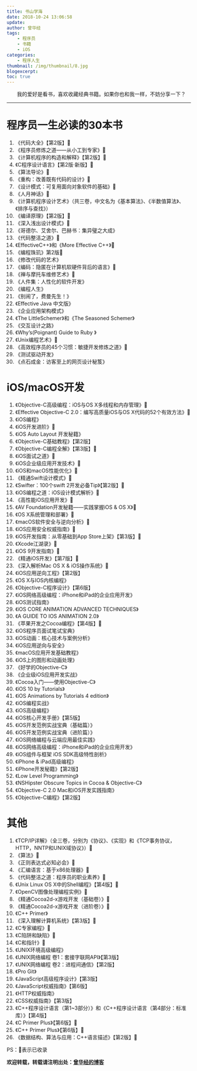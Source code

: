 ```yaml
---
title: 书山学海
date: 2018-10-24 13:06:58
update:
author: 曾华经
tags:
	- 程序员
	- 书籍
	- iOS
categories:
	- 程序人生
thumbnail: /img/thumbnail/8.jpg
blogexcerpt:
toc: true
---
```


&emsp;&emsp;我的爱好是看书，喜欢收藏经典书籍。如果你也和我一样，不妨分享一下？
<!--more-->

---


# 程序员一生必读的30本书

1. 《代码大全》【第2版】🔖
2. 《程序员修炼之道——从小工到专家》🔖
3. 《计算机程序的构造和解释》【第2版】🔖
4. 《C程序设计语言》【第2版·新版】🔖
5. 《算法导论》🔖
6. 《重构：改善既有代码的设计》🔖
7. 《设计模式：可复用面向对象软件的基础》🔖
8. 《人月神话》🔖
9. 《计算机程序设计艺术》（共三卷，中文名为《基本算法》、《半数值算法》、《排序与查找》）
10. 《编译原理》【第2版】🔖
11. 《深入浅出设计模式》🔖
12. 《哥德尔、艾舍尔、巴赫书：集异璧之大成》
13. 《代码整洁之道》🔖
14. 《EffectiveC++》和《More Effective C++》🔖
15. 《编程珠玑》第2版🔖
16. 《修改代码的艺术》
17. 《编码：隐匿在计算机软硬件背后的语言》🔖
18. 《禅与摩托车维修艺术》🔖
19. 《人件集：人性化的软件开发》
20. 《编程人生》
21. 《别闹了，费曼先生！》
22. 《Effective Java 中文版》
23. 《企业应用架构模式》
24. 《The LittleSchemer》和《The Seasoned Schemer》
25. 《交互设计之路》
26. 《Why’s(Poignant) Guide to Ruby 》
27. 《Unix编程艺术》🔖
28. 《高效程序员的45个习惯：敏捷开发修炼之道》🔖
29. 《测试驱动开发》
30. 《点石成金：访客至上的网页设计秘笈》

# iOS/macOS开发

1. 《Objective-C高级编程：iOS与OS X多线程和内存管理》🔖
2. 《Effective Objective-C 2.0：编写高质量iOS与OS X代码的52个有效方法》🔖
3. 《iOS编程》
4. 《iOS开发进阶》🔖
5. 《iOS Auto Layout 开发秘籍》
6. 《Objective-C基础教程》【第2版】
7. 《Objective-C编程全解》【第3版】🔖
8. 《iOS面试之道》🔖
9. 《iOS企业级应用开发技术》🔖
10. 《iOS和macOS性能优化》🔖
11. 《精通Swift设计模式》🔖
12. 《Swifter：100个swift 2开发必备Tip》【第2版】🔖
13. 《iOS编程之道：iOS设计模式解析》🔖
14. 《高性能iOS应用开发》🔖
15. 《AV Foundation开发秘籍——实践掌握iOS & OS X》🔖
16. 《OS X系统管理和部署》🔖
17. 《macOS软件安全与逆向分析》🔖
18. 《iOS应用安全权威指南》🔖
19. 《iOS开发指南：从零基础到App Store上架》【第3版】🔖
20. 《Xcode江湖录》🔖
21. 《iOS 9开发指南》🔖
22. 《精通iOS开发》【第7版】🔖
23. 《深入解析Mac OS X & iOS操作系统》🔖
24. 《iOS应用逆向工程》【第2版】
25. 《OS X与IOS内核编程》
26. 《Objective-C程序设计》【第6版】
27. 《iOS网络高级编程：iPhone和iPad的企业应用开发》
28. 《iOS测试指南》
29. 《iOS CORE ANIMATION ADVANCED TECHNIQUES》
30. 《A GUIDE TO IOS ANIMATION 2.0》
31. 《苹果开发之Cocoa编程》【第4版】🔖
32. 《iOS程序员面试笔试宝典》
33. 《iOS动画：核心技术与案例分析》
34. 《iOS应用逆向与安全》
35. 《macOS应用开发基础教程》
36. 《iOS上的图形和动画处理》
37. 《好学的Objective-C》 
38. 《企业级iOS应用开发实战》
39. 《Cocoa入门——使用Objective-C》
40. 《iOS 10 by Tutorials》
41. 《iOS Animations by Tutorials 4 edition》
42. 《iOS编程实战》
43. 《iOS高级编程》
44. 《iOS核心开发手册》【第5版】
45. 《iOS开发范例实战宝典（基础篇）》
46. 《iOS开发范例实战宝典（进阶篇）》
47. 《iOS网络编程与云端应用最佳实践》
48. 《iOS网络高级编程：iPhone和iPad的企业应用开发》
49. 《iOS组件与框架 iOS SDK高级特性剖析》
50. 《iPhone & iPad高级编程》
51. 《iPhone开发秘籍》【第2版】
52. 《Low Level Programming》
53. 《NSHipster Obscure Topics in Cocoa & Objective-C》
54. 《Objective-C 2.0 Mac和iOS开发实践指南》
55. 《Objective-C编程》【第2版】

# 其他

1. 《TCP/IP详解》（全三卷，分别为《协议》、《实现》和《TCP事务协议，HTTP，NNTP和UNIX域协议》）🔖
2. 《算法》🔖
3. 《正则表达式必知必会》🔖
4. 《汇编语言：基于x86处理器》🔖
5. 《代码整洁之道：程序员的职业素养》🔖
6. 《Unix Linux OS X中的Shell编程》【第4版】🔖
7. 《OpenCV图像处理编程实例》🔖
8. 《精通Cocoa2d-x游戏开发（基础卷）》🔖
9. 《精通Cocoa2d-x游戏开发（进阶卷）》🔖
10. 《C++ Primer》
11. 《深入理解计算机系统》【第3版】🔖
12. 《C专家编程》🔖
13. 《C陷阱和缺陷》🔖
14. 《C和指针》🔖
15. 《UNIX环境高级编程》
16. 《UNIX网络编程 卷1：套接字联网API》【第3版】
17. 《UNIX网络编程 卷2：进程间通信》【第2版】
18. 《Pro Git》
19. 《JavaScript高级程序设计》【第3版】
20. 《JavaScript权威指南》【第6版】
21. 《HTTP权威指南》
22. 《CSS权威指南》【第3版】
23. 《C++程序设计语言（第1~3部分）》和《C++程序设计语言（第4部分：标准库）》【第4版】
24. 《C Primer Plus》【第6版】🔖
25. 《C++ Primer Plus》【第6版】🔖
26. 《数据结构、算法与应用：C++语言描述》【第2版】🔖

PS：🔖表示已收录

**欢迎转载，转载请注明出处：[曾华经的博客](http://www.huajingzeng.com)**
